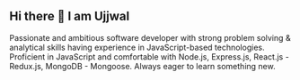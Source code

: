 ## Hi there 👋 I am Ujjwal 

Passionate and ambitious software developer with strong problem solving & analytical skills having experience in JavaScript-based technologies. Proficient in JavaScript and comfortable with Node.js, Express.js, React.js - Redux.js, MongoDB - Mongoose. Always eager to learn something new.
